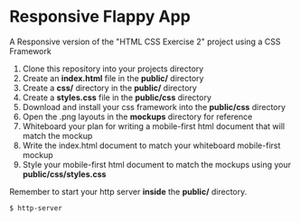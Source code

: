 Responsive Flappy App
=========================

A Responsive version of the "HTML CSS Exercise 2" project using a CSS Framework

1. Clone this repository into your projects directory
2. Create an **index.html** file in the **public/** directory
3. Create a **css/** directory in the **public/** directory
4. Create a **styles.css** file in the **public/css** directory
5. Download and install your css framework into the **public/css** directory
6. Open the .png layouts in the **mockups** directory for reference
7. Whiteboard your plan for writing a mobile-first html document that will match the mockup
8. Write the index.html document to match your whiteboard mobile-first mockup
9. Style your mobile-first html document to match the mockups using your **public/css/styles.css**

Remember to start your http server **inside** the **public/** directory.  
```
$ http-server
```
